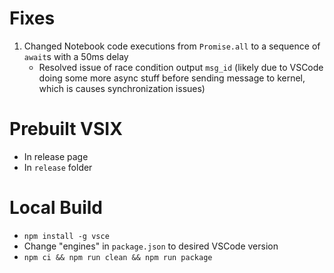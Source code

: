# Fixes
1. Changed Notebook code executions from `Promise.all` to a sequence of `await`s with a 50ms delay
    - Resolved issue of race condition output `msg_id` (likely due to VSCode doing some more async stuff before sending message to kernel, which is causes synchronization issues)

# Prebuilt VSIX
- In release page
- In `release` folder

# Local Build
- `npm install -g vsce`
- Change "engines" in `package.json` to desired VSCode version
- `npm ci && npm run clean && npm run package`
